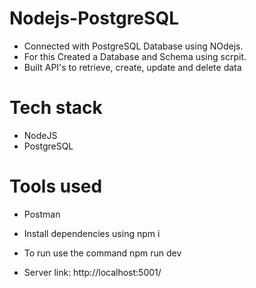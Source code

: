 # Nodejs-PostgreSQL

* Connected with PostgreSQL Database using NOdejs.
* For this Created a Database and Schema using scrpit.
* Built API's to retrieve, create, update and delete data

# Tech stack
 * NodeJS
 * PostgreSQL

# Tools used
 * Postman

* Install dependencies using npm i
* To run use the command npm run dev
* Server link: http://localhost:5001/
